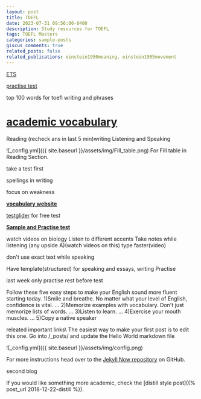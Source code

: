 ```yaml
---
layout: post
title: TOEFL
date: 2023-07-31 09:56:00-0400
description: Study resources for TOEFL
tags: TOEFL Masters
categories: sample-posts
giscus_comments: true
related_posts: false
related_publications: einstein1950meaning, einstein1905movement
---
```

[ETS](https://www.ets.org/)

[practise test](https://www.ets.org/toefl.html)

top 100 words for toefl writing and phrases

# [academic vocabulary](https://www.oxfordlearnersdictionaries.com/wordlist/academic/academic/)
Reading (recheck ans in last 5 min)writing Listening and Speaking

![_config.yml]({{ site.baseurl }}/assets/img/Fill_table.png) For Fill table in Reading Section.

take a test first

spellings in writing

focus on weakness

[**vocabulary website**](https://www.vocabulary.com/play/)

[testglider](https://www.testglider.com/) for free test

[**Sample and Practise test**](https://www.graduateshotline.com/toefl.html)


watch videos on biology
Listen to different accents
Take notes while listening (any upside A)(watch videos on this)
type faster(video)


don't use exact text while speaking

Have template(structured) for speaking and essays, writing
Practise

last week only practise
rest before test


Follow these five easy steps to make your English sound more fluent starting today.
1)Smile and breathe. No matter what your level of English, confidence is vital. ...
2)Memorize examples with vocabulary. Don't just memorize lists of words. ...
3)Listen to learn. ...
4)Exercise your mouth muscles. ...
5)Copy a native speaker


 releated important links\\
The easiest way to make your first post is to edit this one. Go into /_posts/ and update the Hello World markdown file


![_config.yml]({{ site.baseurl }}/assets/img/config.png)

For more instructions head over to the [Jekyll Now repository](https://github.com/barryclark/jekyll-now) on GitHub.


second blog



 If you would like something more academic, check the [distill style post]({% post_url 2018-12-22-distill %}).
